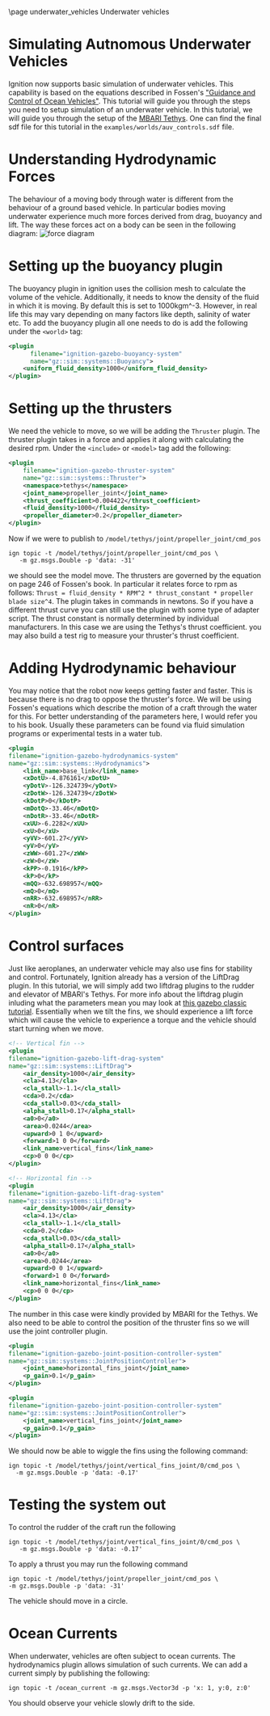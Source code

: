 \page underwater_vehicles Underwater vehicles
# Simulating Autnomous Underwater Vehicles

Ignition now supports basic simulation of underwater vehicles.
This capability is based on the equations described in Fossen's ["Guidance and
Control of Ocean Vehicles"](https://www.wiley.com/en-sg/Guidance+and+Control+of+Ocean+Vehicles-p-9780471941132).
This tutorial will guide you through the steps you
need to setup simulation of an underwater vehicle. In this tutorial, we will
guide you through the setup of the [MBARI Tethys](https://app.ignitionrobotics.org/accurrent/fuel/models/MBARI%20Tethys%20LRAUV).
One can find the final sdf file for this tutorial in the
`examples/worlds/auv_controls.sdf` file.

# Understanding Hydrodynamic Forces
The behaviour of a moving body through water is different from the behaviour of
a ground based vehicle. In particular bodies moving underwater experience much
more forces derived from drag, buoyancy and lift. The way these forces act on
a body can be seen in the following diagram:
![force diagram](https://raw.githubusercontent.com/gazebosim/gz-sim/ign-gazebo5/tutorials/files/underwater/MBARI%20forces.png)

# Setting up the buoyancy plugin
The buoyancy plugin in ignition uses the collision mesh to calculate the volume
of the vehicle. Additionally, it needs to know the density of the fluid in which
it is moving. By default this is set to 1000kgm^-3. However, in real life this
may vary depending on many factors like depth, salinity of water etc. To add
the buoyancy plugin all one needs to do is add the following under the `<world>`
tag:
```xml
<plugin
      filename="ignition-gazebo-buoyancy-system"
      name="gz::sim::systems::Buoyancy">
    <uniform_fluid_density>1000</uniform_fluid_density>
</plugin>
```
# Setting up the thrusters
We need the vehicle to move, so we will be adding the `Thruster` plugin. The
thruster plugin takes in a force and applies it along with calculating the desired
rpm. Under the `<include>` or `<model>` tag add the following:
```xml
<plugin
    filename="ignition-gazebo-thruster-system"
    name="gz::sim::systems::Thruster">
    <namespace>tethys</namespace>
    <joint_name>propeller_joint</joint_name>
    <thrust_coefficient>0.004422</thrust_coefficient>
    <fluid_density>1000</fluid_density>
    <propeller_diameter>0.2</propeller_diameter>
</plugin>
```
Now if we were to publish to `/model/tethys/joint/propeller_joint/cmd_pos`
```
ign topic -t /model/tethys/joint/propeller_joint/cmd_pos \
   -m gz.msgs.Double -p 'data: -31'
```
we should see the model move. The thrusters are governed by the equation on
page 246 of Fossen's book. In particular it relates force to rpm as follows:
`Thrust = fluid_density * RPM^2 * thrust_constant * propeller blade size^4`.
The plugin takes in commands in newtons. So if you have a different thrust
curve you can still use the plugin with some type of adapter script. The thrust
constant is normally determined by individual manufacturers. In this case we are
using the Tethys's thrust coefficient. you may also build a test rig to measure
your thruster's thrust coefficient.

# Adding Hydrodynamic behaviour
You may notice that the robot now keeps getting faster and faster. This is
because there is no drag to oppose the thruster's force. We will be using
Fossen's equations which describe the motion of a craft through the water for
this. For better understanding of the parameters here, I would refer you to
his book. Usually these parameters can be found via fluid simulation programs or
experimental tests in a water tub.
```xml
<plugin
filename="ignition-gazebo-hydrodynamics-system"
name="gz::sim::systems::Hydrodynamics">
    <link_name>base_link</link_name>
    <xDotU>-4.876161</xDotU>
    <yDotV>-126.324739</yDotV>
    <zDotW>-126.324739</zDotW>
    <kDotP>0</kDotP>
    <mDotQ>-33.46</mDotQ>
    <nDotR>-33.46</nDotR>
    <xUU>-6.2282</xUU>
    <xU>0</xU>
    <yVV>-601.27</yVV>
    <yV>0</yV>
    <zWW>-601.27</zWW>
    <zW>0</zW>
    <kPP>-0.1916</kPP>
    <kP>0</kP>
    <mQQ>-632.698957</mQQ>
    <mQ>0</mQ>
    <nRR>-632.698957</nRR>
    <nR>0</nR>
</plugin>
```

# Control surfaces
Just like aeroplanes, an underwater vehicle may also use fins for stability and
control. Fortunately, Ignition already has a version of the LiftDrag plugin. In
this tutorial, we will simply add two liftdrag plugins to the rudder and
elevator of MBARI's Tethys. For more info about the liftdrag plugin inluding
what the parameters mean you may look
at [this gazebo classic tutorial](http://gazebosim.org/tutorials?tut=aerodynamics&cat=physics).
Essentially when we tilt the fins, we should experience a lift force which
will cause the vehicle to experience a torque and the vehicle should start
turning when we move.

```xml
<!-- Vertical fin -->
<plugin
filename="ignition-gazebo-lift-drag-system"
name="gz::sim::systems::LiftDrag">
    <air_density>1000</air_density>
    <cla>4.13</cla>
    <cla_stall>-1.1</cla_stall>
    <cda>0.2</cda>
    <cda_stall>0.03</cda_stall>
    <alpha_stall>0.17</alpha_stall>
    <a0>0</a0>
    <area>0.0244</area>
    <upward>0 1 0</upward>
    <forward>1 0 0</forward>
    <link_name>vertical_fins</link_name>
    <cp>0 0 0</cp>
</plugin>

<!-- Horizontal fin -->
<plugin
filename="ignition-gazebo-lift-drag-system"
name="gz::sim::systems::LiftDrag">
    <air_density>1000</air_density>
    <cla>4.13</cla>
    <cla_stall>-1.1</cla_stall>
    <cda>0.2</cda>
    <cda_stall>0.03</cda_stall>
    <alpha_stall>0.17</alpha_stall>
    <a0>0</a0>
    <area>0.0244</area>
    <upward>0 0 1</upward>
    <forward>1 0 0</forward>
    <link_name>horizontal_fins</link_name>
    <cp>0 0 0</cp>
</plugin>
```
The number in this case were kindly provided by MBARI for the Tethys.
We also need to be able to control the position of the thruster fins so we will
use the joint controller plugin.
```xml
<plugin
filename="ignition-gazebo-joint-position-controller-system"
name="gz::sim::systems::JointPositionController">
    <joint_name>horizontal_fins_joint</joint_name>
    <p_gain>0.1</p_gain>
</plugin>

<plugin
filename="ignition-gazebo-joint-position-controller-system"
name="gz::sim::systems::JointPositionController">
    <joint_name>vertical_fins_joint</joint_name>
    <p_gain>0.1</p_gain>
</plugin>
```
We should now be able to wiggle the fins using the following command:
```
ign topic -t /model/tethys/joint/vertical_fins_joint/0/cmd_pos \
  -m gz.msgs.Double -p 'data: -0.17'
```

# Testing the system out

To control the rudder of the craft run the following
```
ign topic -t /model/tethys/joint/vertical_fins_joint/0/cmd_pos \
   -m gz.msgs.Double -p 'data: -0.17'
```
To apply a thrust you may run the following command
```
ign topic -t /model/tethys/joint/propeller_joint/cmd_pos \
-m gz.msgs.Double -p 'data: -31'
```
The vehicle should move in a circle.

# Ocean Currents

When underwater, vehicles are often subject to ocean currents. The hydrodynamics
plugin allows simulation of such currents. We can add a current simply by
publishing the following:
```
ign topic -t /ocean_current -m gz.msgs.Vector3d -p 'x: 1, y:0, z:0'
```
You should observe your vehicle slowly drift to the side.
